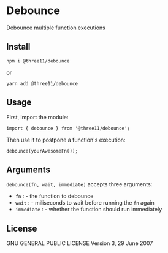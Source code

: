 # Debounce

Debounce multiple function executions

## Install

```
npm i @three11/debounce
```

or

```
yarn add @three11/debounce
```

## Usage

First, import the module:

```
import { debounce } from '@three11/debounce';
```

Then use it to postpone a function's execution:

```
debounce(yourAwesomeFn());
```

## Arguments

`debounce(fn, wait, immediate)` accepts three arguments:

* `fn` : <Function> - the function to debounce
* `wait` : <Number> - miliseconds to wait before running the `fn` again
* `immediate` : <Boolean> - whether the function should run immediately

## License

GNU GENERAL PUBLIC LICENSE Version 3, 29 June 2007
